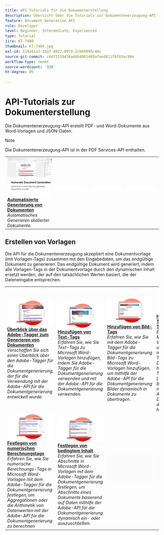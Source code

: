 ```yaml
---
title: API-Tutorials für die Dokumenterstellung
description: Übersicht über die Tutorials zur Dokumentenerzeugung-API
feature: Document Generation API
role: Developer
level: Beginner, Intermediate, Experienced
type: Tutorial
jira: KT-7480
thumbnail: KT-7480.jpg
exl-id: 519a41a2-33af-4022-8919-2cb69995c46c
source-git-commit: c64f1519438addb4081469afaed811fbf03ac88e
workflow-type: tm+mt
source-wordcount: '320'
ht-degree: 0%

---
```



# API-Tutorials zur Dokumenterstellung

Die Dokumentenerzeugung-API erstellt PDF- und Word-Dokumente aus Word-Vorlagen und JSON-Daten.

>[!NOTE]
>
>Die Dokumentenerzeugung-API ist in der PDF Services-API enthalten.

<table style="table-layout:fixed">
<tr>
 <td>
   <a href="automate-doc-gen.md">
      <img alt="Automatisierte Generierung von Dokumenten" src="assets/automate-doc-gen.png" />
   </a>
    <div>
   <a href="taggeroverview.md"><strong>Automatisierte Generierung von Dokumenten</strong></a>
    </div>
    <em>Automatisches Generieren skalierter Dokumente.</em>
    <br>
  </td>
    <td>
    <img alt="Spacer" src="../assets/WhiteBanner_Placeholder.png" />
    <div>
    <br>
  </td>
   <td>
    <img alt="Spacer" src="../assets/WhiteBanner_Placeholder.png" />
    <div>
    <br>
  </td>
  </td>
   <td>
    <img alt="Spacer" src="../assets/WhiteBanner_Placeholder.png" />
    <div>
    <br>
  </td>
</tr>
</table>

## Erstellen von Vorlagen

Die API für die Dokumentenerzeugung akzeptiert eine Dokumentvorlage (mit Vorlagen-Tags) zusammen mit den Eingabedaten, um das endgültige Dokument zu generieren. Das endgültige Dokument wird generiert, indem alle Vorlagen-Tags in der Dokumentvorlage durch den dynamischen Inhalt ersetzt werden, der auf den tatsächlichen Werten basiert, die der Dateneingabe entsprechen.

<table style="table-layout:fixed">
<tr>
 <td>
   <a href="taggeroverview.md">
      <img alt="Überblick über das Adobe-Tagger zum Generieren von Dokumenten" src="assets/Taggeroverview_thumb.png" />
   </a>
    <div>
   <a href="taggeroverview.md"><strong>Überblick über das Adobe-Tagger zum Generieren von Dokumenten</strong></a>
    </div>
    <em>Verschaffen Sie sich einen Überblick über den Adobe-Tagger für die Dokumentgenerierung, der für die Verwendung mit der Adobe-API für die Dokumentgenerierung entwickelt wurde.</em>
    <br>
  </td>
  <td>
   <a href="taggeraddtexttags.md">
      <img alt="Hinzufügen von Text-Tags" src="assets/Taggertexttags_thumb.png" />
   </a>
    <div>
   <a href="taggeraddtexttags.md"><strong>Hinzufügen von Text-Tags</strong></a>
    </div>
    <em>Erfahren Sie, wie Sie Text-Tags zu Microsoft Word-Vorlagen hinzufügen, indem Sie Adobe-Tagger für die Dokumentgenerierung verwenden und mit der Adobe-API für die Dokumentgenerierung verwenden.</em>
    <br>
  </td>
  <td>
   <a href="taggeraddimagetags.md">
      <img alt="Hinzufügen von Bild-Tags" src="assets/Taggerimagetags_thumb.png" />
   </a>
    <div>
   <a href="taggeraddimagetags.md"><strong>Hinzufügen von Bild-Tags</strong></a>
    </div>
    <em>Erfahren Sie, wie Sie mit dem Adobe-Tagger für die Dokumentgenerierung Bild-Tags zu Microsoft Word-Vorlagen hinzufügen, um mithilfe der Adobe-API für die Dokumentgenerierung Bilder dynamisch in Dokumente zu übertragen.</em>
    <br>
  </td>
  <td>
   <a href="taggertables.md">
      <img alt="Hinzufügen von Tabellen und Listen-Tags" src="assets/Taggertables_thumb.png" />
   </a>
    <div>
   <a href="taggertables.md"><strong>Hinzufügen von Tabellen und Listen-Tags</strong></a>
    </div>
    <em>Erfahren Sie, wie Sie Microsoft Word-Vorlagen Tabellen und Listen-Tags mithilfe des Adobe-Taggers für die Dokumentgenerierung hinzufügen, um Tabellen- oder Listenzeilen basierend auf Daten mithilfe der Adobe-API für die Dokumentgenerierung dynamisch hinzuzufügen.</em>
    <br>
  </td>
</tr>
<tr>
  <td>
   <a href="taggercalculations.md">
      <img alt="Festlegen von numerischen Berechnungstags" src="assets/Taggercalculations_thumb.png" />
   </a>
    <div>
   <a href="taggercalculations.md"><strong>Festlegen von numerischen Berechnungstags</strong></a>
    </div>
    <em>Erfahren Sie, wie Sie numerische Berechnungs-Tags in Microsoft Word-Vorlagen mit dem Adobe-Tagger für die Dokumentgenerierung festlegen, um Aggregationen oder die Arithmetik von Datenwerten mit der Adobe-API für die Dokumentgenerierung zu berechnen</em>
    <br>
  </td>
  <td>
   <a href="taggerconditional.md">
      <img alt="Festlegen von bedingtem Inhalt" src="assets/Taggerconditional_thumb.png" />
   </a>
    <div>
   <a href="taggerconditional.md"><strong>Festlegen von bedingtem Inhalt</strong></a>
    </div>
    <em>Erfahren Sie, wie Sie Abschnitte in Microsoft Word-Vorlagen mit dem Adobe-Tagger für die Dokumentgenerierung festlegen, um Abschnitte eines Dokuments basierend auf Daten mithilfe der Adobe-API für die Dokumentgenerierung dynamisch ein- oder auszuschließen.</em>
    <br>
  </td>
  <td>
    <img alt="Spacer" src="../assets/GrayBanner_Placeholder.png" />
    <div>
    <br>
  </td>
   <td>
    <img alt="Spacer" src="../assets/GrayBanner_Placeholder.png" />
    <div>
    <br>
  </td>
</tr>
</table>
